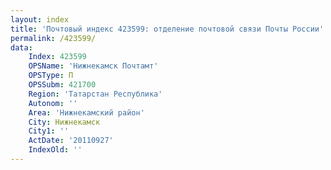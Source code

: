 ```yaml
---
layout: index
title: 'Почтовый индекс 423599: отделение почтовой связи Почты России'
permalink: /423599/
data:
    Index: 423599
    OPSName: 'Нижнекамск Почтамт'
    OPSType: П
    OPSSubm: 421700
    Region: 'Татарстан Республика'
    Autonom: ''
    Area: 'Нижнекамский район'
    City: Нижнекамск
    City1: ''
    ActDate: '20110927'
    IndexOld: ''
---
```

